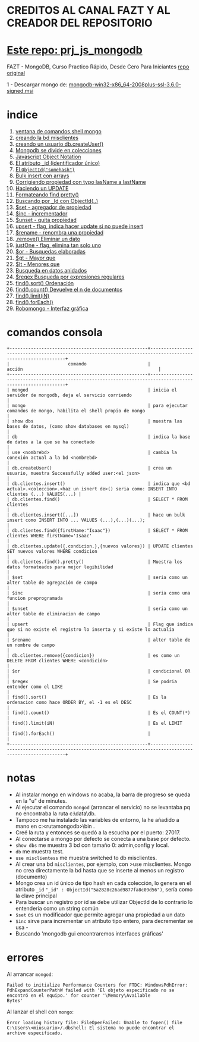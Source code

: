 # CREDITOS AL CANAL FAZT Y AL CREADOR DEL REPOSITORIO
# [Este repo: prj_js_mongodb](https://github.com/eacevedof/prj_js_mongodb)
FAZT - MongoDB, Curso Practico Rápido, Desde Cero Para Iniciantes 
[repo original](https://github.com/FaztWeb/mongodb-course/blob/master/first-db.js)

1 - Descargar mongo de: 
[mongodb-win32-x86_64-2008plus-ssl-3.6.0-signed.msi](https://www.mongodb.com/dr/fastdl.mongodb.org/win32/mongodb-win32-x86_64-2008plus-ssl-3.6.0-signed.msi/download)

# indice

1. [ventana de comandos,shell mongo](https://youtu.be/Apbk83XL8L8?t=596)
2. [creando la bd misclientes](https://youtu.be/Apbk83XL8L8?t=771)
3. [creando un usuario db.createUser()](https://youtu.be/Apbk83XL8L8?t=800)
4. [Mongodb se divide en colecciones](https://youtu.be/Apbk83XL8L8?t=948)
5. [Javascript Object Notation](https://youtu.be/Apbk83XL8L8?t=1041)
6. [El atributo _id (identificador único)](https://youtu.be/Apbk83XL8L8?t=1153)
7. [El `ObjectId("somehash")`](https://youtu.be/Apbk83XL8L8?t=1203)
8. [Bulk insert con arrays ](https://youtu.be/Apbk83XL8L8?t=1320)
9. [Corrigiendo propiedad con typo lasName a lastName](https://youtu.be/Apbk83XL8L8?t=1660)
10. [Haciendo un UPDATE](https://youtu.be/Apbk83XL8L8?t=1916)
11. [Formateando find pretty()](https://youtu.be/Apbk83XL8L8)
12. [Buscando por _Id con ObjectId(..)](https://youtu.be/Apbk83XL8L8?t=2102)
13. [$set - agregador de propiedad](https://youtu.be/Apbk83XL8L8?t=2368)
14. [$inc - incrementador](https://youtu.be/Apbk83XL8L8?t=2446)
14. [$unset - quita propiedad](https://youtu.be/Apbk83XL8L8?t=2628)
15. [upsert - flag, indica hacer update si no puede insert](https://youtu.be/Apbk83XL8L8?t=2792)
16. [$rename - renombra una propiedad](https://youtu.be/Apbk83XL8L8?t=2947)
17. [.remove() Eliminar un dato](https://youtu.be/Apbk83XL8L8?t=3005)
18. [justOne - flag, elimina tan solo uno](https://youtu.be/Apbk83XL8L8?t=3129)
19. [$or - Busquedas elaboradas](https://youtu.be/Apbk83XL8L8?t=3212)
20. [$gt - Mayor que](https://youtu.be/Apbk83XL8L8?t=3523)
21. [$lt - Menores que](https://youtu.be/Apbk83XL8L8?t=3594)
22. [Busqueda en datos anidados](https://youtu.be/Apbk83XL8L8?t=3691)
23. [$regex Busqueda por expresiones regulares](https://youtu.be/Apbk83XL8L8?t=3848)
24. [find().sort() Ordenación](https://youtu.be/Apbk83XL8L8?t=3971)
25. [find().count() Devuelve el n de documentos](https://youtu.be/Apbk83XL8L8?t=4070)
26. [find().limit(iN)](https://youtu.be/Apbk83XL8L8?t=4162)
27. [find().forEach()](https://youtu.be/Apbk83XL8L8?t=4210)
28. [Robomongo - Interfaz gráfica](https://youtu.be/Apbk83XL8L8?t=4311)

# comandos consola
```
+----------------------------------------------------+------------------------------------------------------------------------------------------------------------+
|                      comando                       |                                                   acción                                                   |
+----------------------------------------------------+------------------------------------------------------------------------------------------------------------+
| mongod                                             | inicia el servidor de mongodb, deja el servicio corriendo                                                  |
| mongo                                              | para ejecutar comandos de mongo, habilita el shell propio de mongo                                         |
| show dbs                                           | muestra las bases de datos, (como show databases en mysql)                                              |
| db                                                 | indica la base de datos a la que se ha conectado                                                           |
| use <nombrebd>                                     | cambia la conexión actual a la bd <nombrebd>                                                               |
| db.createUser()                                    | crea un usuario, muestra Successfully added user:<el json>                                                 |
| db.clientes.insert()                               | indica que <bd actual>.<coleccion>.<haz un isnert de>() seria como: INSERT INTO clientes (...) VALUES(...) |
| db.clientes.find()                                 | SELECT * FROM clientes                                                                                     |
| db.clientes.insert([...])                          | hace un bulk insert como INSERT INTO ... VALUES (...),(...)(...);                                          |
| db.clientes.find({firstName:"Isaac"})              | SELECT * FROM clientes WHERE firstName='Isaac'                                                             |
| db.clientes.update({.condicion.},{nuevos valores}) | UPDATE clientes SET nuevos valores WHERE condicion                                                         |
| db.clientes.find().pretty()                        | Muestra los datos formateados para mejor legibilidad                                                       |
| $set                                               | seria como un alter table de agregación de campo                                                           |
| $inc                                               | seria como una funcion preprogramada                                                                       |
| $unset                                             | seria como un alter table de eliminacion de campo                                                          |
| upsert                                             | Flag que indica que si no existe el registro lo inserta y si existe lo actualia                            |
| $rename                                            | alter table de un nombre de campo                                                                          |
| db.clientes.remove({condicion})                    | es como un DELETE FROM clientes WHERE <condición>                                                          |
| $or                                                | condicional OR                                                                                             |
| $regex                                             | Se podria entender como el LIKE                                                                            |
| find().sort()                                      | Es la ordenacion como hace ORDER BY, el -1 es el DESC                                                      |
| find().count()                                     | Es el COUNT(*)                                                                                             |
| find().limit(iN)                                   | Es el LIMIT                                                                                                |
| find().forEach()                                   |                                                                                                            |
+----------------------------------------------------+------------------------------------------------------------------------------------------------------------+
```

# notas
- Al instalar mongo en windows no acaba, la barra de progreso se queda en la "u" de minutes.
- Al ejecutar el comando `mongod` (arrancar el servicio) no se levantaba pq no encontraba la ruta c:\data\db.
- Tampoco me ha instalado las variables de entorno, la he añadido a mano en c:\<rutamongodb>\bin .
- Creé la ruta y entonces se quedó a la escucha por el puerto: 27017.
- Al conectarse a mongo por defecto se conecta a una base por defecto.
- `show dbs` me muestra 3 bd con tamaño 0: admin,config y local.
- `db` me muestra test.
- `use misclientess` me muestra switched to db misclientes.
- Al crear una bd `misclientes`, por ejemplo, con >use misclientes. Mongo no crea directamente la bd hasta que se inserte al menos un registro (documento)
- Mongo crea un id único de tipo hash en cada colección, lo genera en el atributo `_id`
`"_id" : ObjectId("5a2828c26ad9877fa8c09d56")`, sería como la clave principal
- Para buscar un registro por id se debe utilizar ObjectId de lo contrario lo entendería como un string común
- `$set` es un modificador que permite agregar una propiedad a un dato
- `$inc` sirve para incrementar un atributo tipo entero, para decrementar se usa -
- Buscando 'mongodb gui encontraremos interfaces gráficas'

# errores
Al arrancar `mongod`: 
```
Failed to initialize Performance Counters for FTDC: WindowsPdhError: PdhExpandCounterPathW failed with 'El objeto especificado no se encontró en el equipo.' for counter '\Memory\Available
Bytes'
```
Al lanzar el shell con `mongo`: 
```
Error loading history file: FileOpenFailed: Unable to fopen() file C:\Users\<miusuario>/.dbshell: El sistema no puede encontrar el archivo especificado.
```
